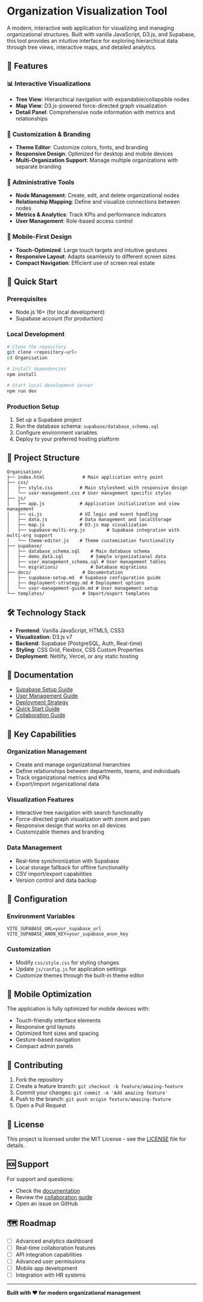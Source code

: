 # Organization Visualization Tool

A modern, interactive web application for visualizing and managing organizational structures. Built with vanilla JavaScript, D3.js, and Supabase, this tool provides an intuitive interface for exploring hierarchical data through tree views, interactive maps, and detailed analytics.

## 🌟 Features

### 📊 **Interactive Visualizations**
- **Tree View**: Hierarchical navigation with expandable/collapsible nodes
- **Map View**: D3.js-powered force-directed graph visualization
- **Detail Panel**: Comprehensive node information with metrics and relationships

### 🎨 **Customization & Branding**
- **Theme Editor**: Customize colors, fonts, and branding
- **Responsive Design**: Optimized for desktop and mobile devices
- **Multi-Organization Support**: Manage multiple organizations with separate branding

### 🔧 **Administrative Tools**
- **Node Management**: Create, edit, and delete organizational nodes
- **Relationship Mapping**: Define and visualize connections between nodes
- **Metrics & Analytics**: Track KPIs and performance indicators
- **User Management**: Role-based access control

### 📱 **Mobile-First Design**
- **Touch-Optimized**: Large touch targets and intuitive gestures
- **Responsive Layout**: Adapts seamlessly to different screen sizes
- **Compact Navigation**: Efficient use of screen real estate

## 🚀 Quick Start

### Prerequisites
- Node.js 16+ (for local development)
- Supabase account (for production)

### Local Development
```bash
# Clone the repository
git clone <repository-url>
cd Organisation

# Install dependencies
npm install

# Start local development server
npm run dev
```

### Production Setup
1. Set up a Supabase project
2. Run the database schema: `supabase/database_schema.sql`
3. Configure environment variables
4. Deploy to your preferred hosting platform

## 📁 Project Structure

```
Organisation/
├── index.html              # Main application entry point
├── css/
│   ├── style.css          # Main stylesheet with responsive design
│   └── user-management.css # User management specific styles
├── js/
│   ├── app.js             # Application initialization and view management
│   ├── ui.js              # UI logic and event handling
│   ├── data.js            # Data management and localStorage
│   ├── map.js             # D3.js map visualization
│   ├── supabase-multi-org.js        # Supabase integration with multi-org support
│   └── theme-editor.js    # Theme customization functionality
├── supabase/
│   ├── database_schema.sql    # Main database schema
│   ├── demo_data.sql          # Sample organizational data
│   ├── user_management_schema.sql # User management tables
│   └── migrations/            # Database migrations
├── docs/                   # Documentation
│   ├── supabase-setup.md  # Supabase configuration guide
│   ├── deployment-strategy.md # Deployment options
│   └── user-management-guide.md # User management setup
└── templates/              # Import/export templates
```

## 🛠️ Technology Stack

- **Frontend**: Vanilla JavaScript, HTML5, CSS3
- **Visualization**: D3.js v7
- **Backend**: Supabase (PostgreSQL, Auth, Real-time)
- **Styling**: CSS Grid, Flexbox, CSS Custom Properties
- **Deployment**: Netlify, Vercel, or any static hosting

## 📖 Documentation

- [Supabase Setup Guide](docs/supabase-setup.md)
- [User Management Guide](docs/user-management-guide.md)
- [Deployment Strategy](docs/deployment-strategy.md)
- [Quick Start Guide](docs/quick-start.md)
- [Collaboration Guide](docs/collaboration-guide.md)

## 🎯 Key Capabilities

### Organization Management
- Create and manage organizational hierarchies
- Define relationships between departments, teams, and individuals
- Track organizational metrics and KPIs
- Export/import organizational data

### Visualization Features
- Interactive tree navigation with search functionality
- Force-directed graph visualization with zoom and pan
- Responsive design that works on all devices
- Customizable themes and branding

### Data Management
- Real-time synchronization with Supabase
- Local storage fallback for offline functionality
- CSV import/export capabilities
- Version control and data backup

## 🔧 Configuration

### Environment Variables
```env
VITE_SUPABASE_URL=your_supabase_url
VITE_SUPABASE_ANON_KEY=your_supabase_anon_key
```

### Customization
- Modify `css/style.css` for styling changes
- Update `js/config.js` for application settings
- Customize themes through the built-in theme editor

## 📱 Mobile Optimization

The application is fully optimized for mobile devices with:
- Touch-friendly interface elements
- Responsive grid layouts
- Optimized font sizes and spacing
- Gesture-based navigation
- Compact admin panels

## 🤝 Contributing

1. Fork the repository
2. Create a feature branch: `git checkout -b feature/amazing-feature`
3. Commit your changes: `git commit -m 'Add amazing feature'`
4. Push to the branch: `git push origin feature/amazing-feature`
5. Open a Pull Request

## 📄 License

This project is licensed under the MIT License - see the [LICENSE](LICENSE) file for details.

## 🆘 Support

For support and questions:
- Check the [documentation](docs/)
- Review the [collaboration guide](docs/collaboration-guide.md)
- Open an issue on GitHub

## 🗺️ Roadmap

- [ ] Advanced analytics dashboard
- [ ] Real-time collaboration features
- [ ] API integration capabilities
- [ ] Advanced user permissions
- [ ] Mobile app development
- [ ] Integration with HR systems

---

**Built with ❤️ for modern organizational management**